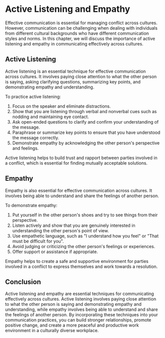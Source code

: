 Active Listening and Empathy
==================================================================================

Effective communication is essential for managing conflict across cultures. However, communication can be challenging when dealing with individuals from different cultural backgrounds who have different communication styles and norms. In this chapter, we will discuss the importance of active listening and empathy in communicating effectively across cultures.

Active Listening
----------------

Active listening is an essential technique for effective communication across cultures. It involves paying close attention to what the other person is saying, asking clarifying questions, summarizing key points, and demonstrating empathy and understanding.

To practice active listening:

1. Focus on the speaker and eliminate distractions.
2. Show that you are listening through verbal and nonverbal cues such as nodding and maintaining eye contact.
3. Ask open-ended questions to clarify and confirm your understanding of the message.
4. Paraphrase or summarize key points to ensure that you have understood the message correctly.
5. Demonstrate empathy by acknowledging the other person's perspective and feelings.

Active listening helps to build trust and rapport between parties involved in a conflict, which is essential for finding mutually acceptable solutions.

Empathy
-------

Empathy is also essential for effective communication across cultures. It involves being able to understand and share the feelings of another person.

To demonstrate empathy:

1. Put yourself in the other person's shoes and try to see things from their perspective.
2. Listen actively and show that you are genuinely interested in understanding the other person's point of view.
3. Use empathetic language, such as "I understand how you feel" or "That must be difficult for you".
4. Avoid judging or criticizing the other person's feelings or experiences.
5. Offer support or assistance if appropriate.

Empathy helps to create a safe and supportive environment for parties involved in a conflict to express themselves and work towards a resolution.

Conclusion
----------

Active listening and empathy are essential techniques for communicating effectively across cultures. Active listening involves paying close attention to what the other person is saying and demonstrating empathy and understanding, while empathy involves being able to understand and share the feelings of another person. By incorporating these techniques into your communication practices, you can build stronger relationships, promote positive change, and create a more peaceful and productive work environment in a culturally diverse workplace.


